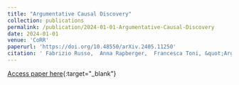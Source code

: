 ```yaml
---
title: "Argumentative Causal Discovery"
collection: publications
permalink: /publication/2024-01-01-Argumentative-Causal-Discovery
date: 2024-01-01
venue: 'CoRR'
paperurl: 'https://doi.org/10.48550/arXiv.2405.11250'
citation: ' Fabrizio Russo,  Anna Rapberger,  Francesca Toni, &quot;Argumentative Causal Discovery.&quot; CoRR, 2024.'
---
```

[Access paper here](https://doi.org/10.48550/arXiv.2405.11250){:target="_blank"}
